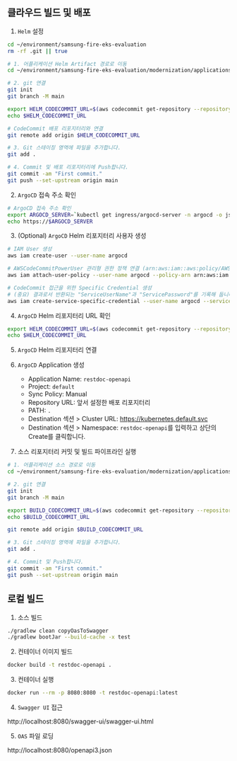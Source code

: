 ## 클라우드 빌드 및 배포
1. `Helm` 설정
```bash
cd ~/environment/samsung-fire-eks-evaluation
rm -rf .git || true

# 1. 어플리케이션 Helm Artifact 경로로 이동
cd ~/environment/samsung-fire-eks-evaluation/modernization/applications/restdoc-openapi/helm

# 2. git 연결
git init
git branch -M main

export HELM_CODECOMMIT_URL=$(aws codecommit get-repository --repository-name restdoc-openapi-configuration --region ap-northeast-2 | grep -o '"cloneUrlHttp": "[^"]*' | grep -o '[^"]*$')
echo $HELM_CODECOMMIT_URL

# CodeCommit 배포 리포지터리와 연결
git remote add origin $HELM_CODECOMMIT_URL

# 3. Git 스테이징 영역에 파일을 추가합니다.
git add .

# 4. Commit 및 배포 리포지터리에 Push합니다.
git commit -am "First commit."
git push --set-upstream origin main
```

2. `ArgoCD` 접속 주소 확인
```bash
# ArgoCD 접속 주소 확인
export ARGOCD_SERVER=`kubectl get ingress/argocd-server -n argocd -o json | jq --raw-output '.status.loadBalancer.ingress[0].hostname'`
echo https://$ARGOCD_SERVER
```

3. (Optional) `ArgoCD` Helm 리포지터리 사용자 생성
```bash
# IAM User 생성
aws iam create-user --user-name argocd 

# AWSCodeCommitPowerUser 관리형 권한 정책 연결 (arn:aws:iam::aws:policy/AWSCodeCommitPowerUser)
aws iam attach-user-policy --user-name argocd --policy-arn arn:aws:iam::aws:policy/AWSCodeCommitPowerUser

# CodeCommit 접근을 위한 Specific Credential 생성
# (중요) 결과로서 반환되는 "ServiceUserName"과 "ServicePassword"를 기록해 둡니다.
aws iam create-service-specific-credential --user-name argocd --service-name codecommit.amazonaws.com
```

4. `ArgoCD` Helm 리포지터리 URL 확인
```bash
export HELM_CODECOMMIT_URL=$(aws codecommit get-repository --repository-name restdoc-openapi-configuration --region ap-northeast-2 | grep -o '"cloneUrlHttp": "[^"]*'|grep -o '[^"]*$')
echo $HELM_CODECOMMIT_URL
```

5. `ArgoCD` Helm 리포지터리 연결

6. `ArgoCD` Application 생성

    * Application Name: `restdoc-openapi`
    * Project: `default`
    * Sync Policy: Manual
    * Repository URL: 앞서 설정한 배포 리포지터리
    * PATH: `.`
    * Destination 섹션 > Cluster URL: https://kubernetes.default.svc
    * Destination 섹션 > Namespace: `restdoc-openapi`를 입력하고 상단의 Create를 클릭합니다.

7. 소스 리포지터리 커밋 및 빌드 파이프라인 실행
```bash
# 1. 어플리케이션 소스 경로로 이동
cd ~/environment/samsung-fire-eks-evaluation/modernization/applications/restdoc-openapi/build/

# 2. git 연결
git init
git branch -M main

export BUILD_CODECOMMIT_URL=$(aws codecommit get-repository --repository-name restdoc-openapi-application --region ap-northeast-2 | grep -o '"cloneUrlHttp": "[^"]*'|grep -o '[^"]*$')
echo $BUILD_CODECOMMIT_URL

git remote add origin $BUILD_CODECOMMIT_URL

# 3. Git 스테이징 영역에 파일을 추가합니다.
git add .

# 4. Commit 및 Push합니다.
git commit -am "First commit."
git push --set-upstream origin main
```

## 로컬 빌드

1. 소스 빌드
```bash
./gradlew clean copyOasToSwagger
./gradlew bootJar --build-cache -x test
```

2. 컨테이너 이미지 빌드
```bash
docker build -t restdoc-openapi .
```

3. 컨테이너 실행
```bash
docker run --rm -p 8080:8080 -t restdoc-openapi:latest
```

4. `Swagger UI` 접근

http://localhost:8080/swagger-ui/swagger-ui.html

5. `OAS` 파일 로딩

http://localhost:8080/openapi3.json


